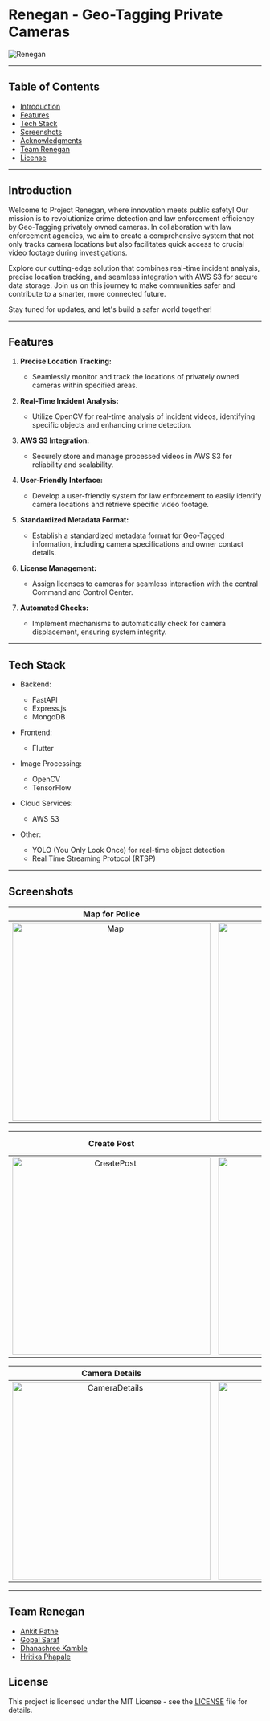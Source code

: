# Renegan - Geo-Tagging Private Cameras

![Renegan](https://github.com/TeamRenegan/Renegan/assets/83419951/6341b975-6ce1-48c0-9632-79758a08c23c)

---

## Table of Contents

- [Introduction](#introduction)
- [Features](#features)
- [Tech Stack](#tech-stack)
- [Screenshots](#screenshots)
- [Acknowledgments](#acknowledgments)
- [Team Renegan](#team-renegan)
- [License](#license)

---

## Introduction

Welcome to Project Renegan, where innovation meets public safety! Our mission is to revolutionize crime detection and law enforcement efficiency by Geo-Tagging privately owned cameras. In collaboration with law enforcement agencies, we aim to create a comprehensive system that not only tracks camera locations but also facilitates quick access to crucial video footage during investigations.

Explore our cutting-edge solution that combines real-time incident analysis, precise location tracking, and seamless integration with AWS S3 for secure data storage. Join us on this journey to make communities safer and contribute to a smarter, more connected future.

Stay tuned for updates, and let's build a safer world together!

---

## Features

1. **Precise Location Tracking:**

   - Seamlessly monitor and track the locations of privately owned cameras within specified areas.

2. **Real-Time Incident Analysis:**

   - Utilize OpenCV for real-time analysis of incident videos, identifying specific objects and enhancing crime detection.

3. **AWS S3 Integration:**

   - Securely store and manage processed videos in AWS S3 for reliability and scalability.

4. **User-Friendly Interface:**

   - Develop a user-friendly system for law enforcement to easily identify camera locations and retrieve specific video footage.

5. **Standardized Metadata Format:**

   - Establish a standardized metadata format for Geo-Tagged information, including camera specifications and owner contact details.

6. **License Management:**

   - Assign licenses to cameras for seamless interaction with the central Command and Control Center.

7. **Automated Checks:**
   - Implement mechanisms to automatically check for camera displacement, ensuring system integrity.

---

## Tech Stack

- Backend:

  - FastAPI
  - Express.js
  - MongoDB

- Frontend:

  - Flutter

- Image Processing:

  - OpenCV
  - TensorFlow

- Cloud Services:

  - AWS S3

- Other:
  - YOLO (You Only Look Once) for real-time object detection
  - Real Time Streaming Protocol (RTSP)

---

## Screenshots

|      <p style="width: 33.33%; display: inline-block; text-align: center; margin: 0px; padding: 0px;">Map for Police</p>       |         <p style="width: 33.33%; display: inline-block; text-align: center; margin: 0px; padding: 0px;">Camera on Map</p>         |            <p style="width: 33.33%; display: inline-block; text-align: center; margin: 0px; padding: 0px;">Community</p>            |
| :---------------------------------------------------------------------------------------------------------------------------: | :-------------------------------------------------------------------------------------------------------------------------------: | :---------------------------------------------------------------------------------------------------------------------------------: |
| <img width="394" alt="Map" src="https://github.com/TeamRenegan/Renegan/assets/83419951/a995bb17-070e-4b30-934c-ce2f1bdfd0b0"> | <img width="394" alt="ZoomMap" src="https://github.com/TeamRenegan/Renegan/assets/83419951/53f41abb-721b-46f2-b722-a2f925f399ab"> | <img width="394" alt="Community" src="https://github.com/TeamRenegan/Renegan/assets/83419951/0423394e-0dbb-4e02-a7f8-1d89b33686d1"> |

|           <p style="width: 33.33%; display: inline-block; text-align: center; margin: 0px; padding: 0px;">Create Post</p>            |           <p style="width: 33.33%; display: inline-block; text-align: center; margin: 0px; padding: 0px;">Camera Registration</p>            |             <p style="width: 33.33%; display: inline-block; text-align: center; margin: 0px; padding: 0px;">Notifications</p>             |
| :----------------------------------------------------------------------------------------------------------------------------------: | :------------------------------------------------------------------------------------------------------------------------------------------: | :---------------------------------------------------------------------------------------------------------------------------------------: |
| <img width="394" alt="CreatePost" src="https://github.com/TeamRenegan/Renegan/assets/83419951/d83a85e3-a1de-405a-afb1-53aca76d5126"> | <img width="394" alt="CameraRegistration" src="https://github.com/TeamRenegan/Renegan/assets/83419951/c6ecc6c2-8c4e-40b1-9f5b-4e0cdcb44dec"> | <img width="394" alt="Notifications" src="https://github.com/TeamRenegan/Renegan/assets/83419951/f94eaccc-f5e3-44d8-93ba-d574bde7865d" /> |

|           <p style="width: 33.33%; display: inline-block; text-align: center; margin: 0px; padding: 0px;">Camera Details</p>            |            <p style="width: 33.33%; display: inline-block; text-align: center; margin: 0px; padding: 0px;">Live Stream</p>             |             <p style="width: 33.33%; display: inline-block; text-align: center; margin: 0px; padding: 0px;">Alerts</p>             |
| :-------------------------------------------------------------------------------------------------------------------------------------: | :------------------------------------------------------------------------------------------------------------------------------------: | :--------------------------------------------------------------------------------------------------------------------------------: |
| <img width="394" alt="CameraDetails" src="https://github.com/TeamRenegan/Renegan/assets/83419951/0f078b32-abe9-4b01-b599-1f73d9c6f05a"> | <img width="394" alt="LiveStream" src="https://github.com/TeamRenegan/Renegan/assets/83419951/64a8f302-0623-4ba9-9cbd-cec6330d1fa6" /> | <img width="394" alt="Alerts" src="https://github.com/TeamRenegan/Renegan/assets/83419951/4586d0b8-652d-4575-be63-5b8801aebe67" /> |

---

<!-- >
## Acknowledgments

Special thanks to Rajasthan Police for giving us the opportunity to work on such project.
<-->
## Team Renegan

- [Ankit Patne](https://github.com/ankitpatne)
- [Gopal Saraf](https://github.com/GopalSaraf)
- [Dhanashree Kamble](https://github.com/dhanashreesk)
- [Hritika Phapale](https://github.com/HritikaPh)

## License

This project is licensed under the MIT License - see the [LICENSE](LICENSE) file for details.
